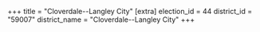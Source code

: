 +++
title = "Cloverdale--Langley City"
[extra]
election_id = 44
district_id = "59007"
district_name = "Cloverdale--Langley City"
+++
